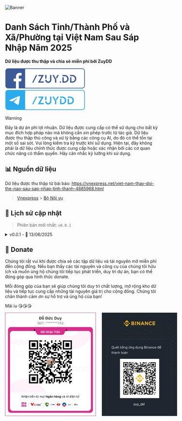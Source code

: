 ![Banner](https://raw.githubusercontent.com/zuydd/image/main/vn-geo.png)

# Danh Sách Tỉnh/Thành Phố và Xã/Phường tại Việt Nam Sau Sáp Nhập Năm 2025

**Dữ liệu được thu thập và chia sẻ miễn phí bởi ZuyDD**

<a href="https://www.facebook.com/zuy.dd"><img src="https://raw.githubusercontent.com/zuydd/image/main/facebook.svg" alt="Facebook"></a>
<a href="https://t.me/zuydd"><img src="https://raw.githubusercontent.com/zuydd/image/main/telegram.svg" alt="Telegram"></a>

> [!WARNING]
> Đây là dự án phi lợi nhuận. Dữ liệu được cung cấp có thể sử dụng cho bất kỳ mục đích hợp pháp nào mà không cần xin phép trước từ tác giả.
> Dữ liệu được thu thập thủ công và xử lý bằng các công cụ AI, do đó có thể tồn tại một số sai sót. Vui lòng kiểm tra kỹ trước khi sử dụng.
> Hiện tại, đây không phải là dữ liệu chính thức được cung cấp hoặc xác nhận bởi các cơ quan chức năng có thẩm quyền. Hãy cân nhắc kỹ lưỡng khi sử dụng.

## 📊 Nguồn dữ liệu

Dữ liệu được thu thập từ bài báo: https://vnexpress.net/viet-nam-thay-doi-the-nao-sau-sap-nhap-tinh-thanh-4885968.html

> [Vnexpress](https://vnexpress.net/) > [Bộ Nội vụ](https://moha.gov.vn/)

## 🔄 Lịch sử cập nhật

> Phiên bản mới nhất: `v0.0.1`

<details>
<summary>v0.0.1 - 📅 13/06/2025</summary>
  
- Khởi tạo và cập nhật dữ liệu lần đầu tiên
</details>

## 🎁 Donate

Chúng tôi rất vui khi được chia sẻ các tập dữ liệu và tài nguyên mở miễn phí đến cộng đồng. Nếu bạn thấy các tài nguyên và công cụ của chúng tôi hữu ích và muốn ủng hộ chúng tôi tiếp tục phát triển, duy trì dự án, bạn có thể đóng góp qua hình thức donate.

Mỗi đóng góp của bạn sẽ giúp chúng tôi duy trì chất lượng, mở rộng kho dữ liệu và tiếp tục cung cấp những tài nguyên giá trị cho cộng đồng. Chúng tôi chân thành cảm ơn sự hỗ trợ và ủng hộ của bạn!

Mãi iu 😘😘😘

<div style="display: flex; gap: 20px;">
  <img src="https://raw.githubusercontent.com/zuydd/image/main/qr-momo.png" alt="QR Momo" height="340" />
  <img src="https://raw.githubusercontent.com/zuydd/image/main/qr-binance.jpg" alt="QR Binance" height="340" />
</div>
